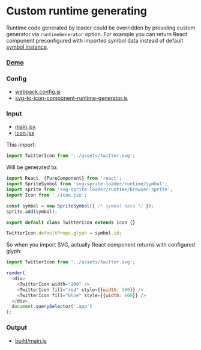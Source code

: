 # Custom runtime generating

Runtime code generated by loader could be overridden by providing custom generator via `runtimeGenerator` option. 
For example you can return React component preconfigured with imported symbol data instead of default [symbol instance](https://github.com/kisenka/svg-baker/blob/master/packages/svg-baker-runtime/src/symbol.js).
 
### [Demo](index.html)

### Config

- [webpack.config.js](webpack.config.js)
- [svg-to-icon-component-runtime-generator.js](svg-to-icon-component-runtime-generator.js)

### Input

- [main.jsx](main.jsx)
- [icon.jsx](icon.jsx)

This import:

```js
import TwitterIcon from '../assets/twitter.svg';
```

Will be generated to:

```js
import React, {PureComponent} from 'react';
import SpriteSymbol from 'svg-sprite-loader/runtime/symbol';
import sprite from 'svg-sprite-loader/runtime/browser-sprite';
import Icon from './icon.jsx';

const symbol = new SpriteSymbol({ /* symbol data */ });
sprite.add(symbol);

export default class TwitterIcon extends Icon {}

TwitterIcon.defaultProps.glyph = symbol.id;
```

So when you import SVG, actually React component returns with configured glyph:

```js
import TwitterIcon from '../assets/twitter.svg';

render(
  <div>
    <TwitterIcon width="100" />
    <TwitterIcon fill="red" style={{width: 300}} />
    <TwitterIcon fill="blue" style={{width: 600}} />
  </div>,
  document.querySelector('.app')
);
```

### Output

- [build/main.js](build/main.js)
